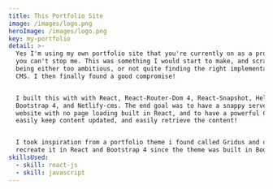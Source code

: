 ```yaml
---
title: This Portfolio Site
image: /images/logo.png
heroImage: /images/logo.png
key: my-portfolio
detail: >-
  Yes I'm using my own portfolio site that you're currently on as a project and
  you can't stop me. This was something I would start to make, and scrap it from
  being either too ambitious, or not quite finding the right implementation of a
  CMS. I then finally found a good compromise!


  I built this with with React, React-Router-Dom 4, React-Snapshot, Helmet,
  Bootstrap 4, and Netlify-cms. The end goal was to have a snappy server-less
  website with no page loading built in React, and to have a powerful CMS to
  easily keep content updated, and easily retrieve the content!


  I took inspiration from a portfolio theme i found called Gridus and decided to
  recreate it in React and Bootstrap 4 since the theme was built in Bootstrap 3.
skillsUsed:
  - skill: react-js
  - skill: javascript
---
```


